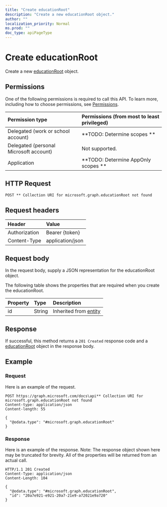 ```yaml
---
title: "Create educationRoot"
description: "Create a new educationRoot object."
author: ""
localization_priority: Normal
ms.prod: ""
doc_type: apiPageType
---
```


# Create educationRoot

Create a new [educationRoot](../resources/educationroot.md) object.

## Permissions
One of the following permissions is required to call this API. To learn more, including how to choose permissions, see [Permissions](/concepts/permissions-reference.md).

|Permission type|Permissions (from most to least privileged)|
|:---|:---|
|Delegated (work or school account)|**TODO: Determine scopes **|
|Delegated (personal Microsoft account)|Not supported.|
|Application|**TODO: Determine AppOnly scopes **|

## HTTP Request
<!-- {
  "blockType": "ignored"
}
-->
``` http
POST ** Collection URI for microsoft.graph.educationRoot not found
```

## Request headers
|Header|Value|
|:---|:---|
|Authorization|Bearer {token}|
|Content-Type|application/json|

## Request body
In the request body, supply a JSON representation for the educationRoot object.

The following table shows the properties that are required when you create the educationRoot.

|Property|Type|Description|
|:---|:---|:---|
|id|String| Inherited from [entity](../resources/entity.md)|



## Response
If successful, this method returns a `201 Created` response code and a [educationRoot](../resources/educationroot.md) object in the response body.

## Example

### Request
Here is an example of the request.
<!-- {
  "blockType": "request",
  "name": "create_educationroot_from_"
}
-->
``` http
POST https://graph.microsoft.com/docs\api** Collection URI for microsoft.graph.educationRoot not found
Content-type: application/json
Content-length: 55

{
  "@odata.type": "#microsoft.graph.educationRoot"
}
```

### Response
Here is an example of the response. Note: The response object shown here may be truncated for brevity. All of the properties will be returned from an actual call.
<!-- {
  "blockType": "response",
  "truncated": true,
  "@odata.type": "microsoft.graph.educationroot"
}
-->
``` http
HTTP/1.1 201 Created
Content-Type: application/json
Content-Length: 104

{
  "@odata.type": "#microsoft.graph.educationRoot",
  "id": "20a7e921-e921-20a7-21e9-a72021e9a720"
}
```

